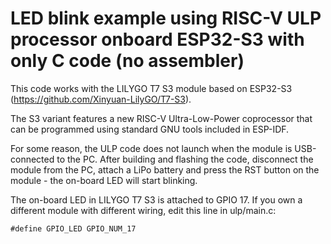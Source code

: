 # LED blink example using RISC-V ULP processor onboard ESP32-S3 with only C code (no assembler)
This code works with the LILYGO T7 S3 module based on ESP32-S3 (https://github.com/Xinyuan-LilyGO/T7-S3).

The S3 variant features a new RISC-V Ultra-Low-Power coprocessor that can be programmed using standard GNU tools included in ESP-IDF.

For some reason, the ULP code does not launch when the module is USB-connected to the PC. After building and flashing the code, disconnect the module from the PC, attach a LiPo battery and press the RST button on the module - the on-board LED will start blinking.

The on-board LED in LILYGO T7 S3 is attached to GPIO 17. If you own a different module with different wiring, edit this line in ulp/main.c:
```
#define GPIO_LED GPIO_NUM_17
```

